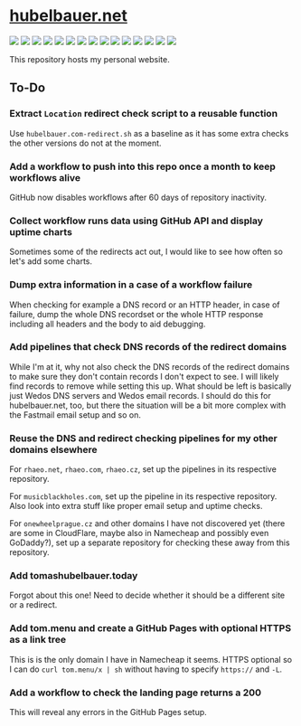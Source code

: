# [hubelbauer.net](https://hubelbauer.net)

![](https://github.com/tomashubelbauer/hubelbauer.net/actions/workflows/pages/pages-build-deployment/badge.svg)
![](https://github.com/tomashubelbauer/hubelbauer.net/workflows/dns-a-records/badge.svg)
![](https://github.com/tomashubelbauer/hubelbauer.net/workflows/dns-aaaa-records/badge.svg)
![](https://github.com/tomashubelbauer/hubelbauer.net/workflows/dns-cname-record/badge.svg)
![](https://github.com/tomashubelbauer/hubelbauer.net/workflows/https-ssl-certificates/badge.svg)
![](https://github.com/tomashubelbauer/hubelbauer.net/workflows/http-https-redirect/badge.svg)
![](https://github.com/tomashubelbauer/hubelbauer.net/workflows/http-www-redirect/badge.svg)
![](https://github.com/tomashubelbauer/hubelbauer.net/workflows/https-www-redirect/badge.svg)
![](https://github.com/tomashubelbauer/hubelbauer.net/workflows/hubelbauer.cz-redirect/badge.svg)
![](https://github.com/tomashubelbauer/hubelbauer.net/workflows/hubelbauer.com-redirect/badge.svg)
![](https://github.com/tomashubelbauer/hubelbauer.net/workflows/tomashubelbauer.cz-redirect/badge.svg)
![](https://github.com/tomashubelbauer/hubelbauer.net/workflows/tomashubelbauer.net-redirect/badge.svg)
![](https://github.com/tomashubelbauer/hubelbauer.net/workflows/tomashubelbauer.com-redirect/badge.svg)
![](https://github.com/tomashubelbauer/hubelbauer.net/workflows/hubelbauer.art-a-record/badge.svg)
![](https://github.com/tomashubelbauer/hubelbauer.net/workflows/hubelbauer.art-aaaa-record/badge.svg)

This repository hosts my personal website.

## To-Do

### Extract `Location` redirect check script to a reusable function

Use `hubelbauer.com-redirect.sh` as a baseline as it has some extra checks
the other versions do not at the moment.

### Add a workflow to push into this repo once a month to keep workflows alive

GitHub now disables workflows after 60 days of repository inactivity.

### Collect workflow runs data using GitHub API and display uptime charts

Sometimes some of the redirects act out, I would like to see how often so let's
add some charts.

### Dump extra information in a case of a workflow failure

When checking for example a DNS record or an HTTP header, in case of failure,
dump the whole DNS recordset or the whole HTTP response including all headers
and the body to aid debugging.

### Add pipelines that check DNS records of the redirect domains

While I'm at it, why not also check the DNS records of the redirect domains to
make sure they don't contain records I don't expect to see. I will likely find
records to remove while setting this up. What should be left is basically just
Wedos DNS servers and Wedos email records. I should do this for hubelbauer.net,
too, but there the situation will be a bit more complex with the Fastmail email
setup and so on.

### Reuse the DNS and redirect checking pipelines for my other domains elsewhere

For `rhaeo.net`, `rhaeo.com`, `rhaeo.cz`, set up the pipelines in its respective
repository.

For `musicblackholes.com`, set up the pipeline in its respective repository.
Also look into extra stuff like proper email setup and uptime checks.

For `onewheelprague.cz` and other domains I have not discovered yet (there are
some in CloudFlare, maybe also in Namecheap and possibly even GoDaddy?), set up
a separate repository for checking these away from this repository.

### Add tomashubelbauer.today

Forgot about this one! Need to decide whether it should be a different site or a
redirect.

### Add tom.menu and create a GitHub Pages with optional HTTPS as a link tree

This is is the only domain I have in Namecheap it seems. HTTPS optional so I can
do `curl tom.menu/x | sh` without having to specify `https://` and `-L`.

### Add a workflow to check the landing page returns a 200

This will reveal any errors in the GitHub Pages setup.
